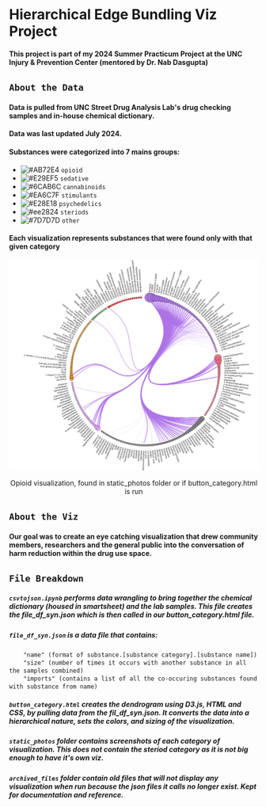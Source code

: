 # Hierarchical Edge Bundling Viz Project

#### This project is part of my 2024 Summer Practicum Project at the UNC Injury & Prevention Center (mentored by Dr. Nab Dasgupta)

## **`About the Data`**

#### Data is pulled from UNC Street Drug Analysis Lab's drug checking samples and in-house chemical dictionary.
#### Data was last updated July 2024. 

#### Substances were categorized into 7 mains groups:

- ![#AB72E4](https://placehold.co/15x15/AB72E4/AB72E4.png) `opioid`
- ![#E29EF5](https://placehold.co/15x15/E29EF5/E29EF5.png) `sedative`
- ![#6CAB6C](https://placehold.co/15x15/6CAB6C/6CAB6C.png) `cannabinoids`
- ![#EA6C7F](https://placehold.co/15x15/EA6C7F/EA6C7F.png) `stimulants`
- ![#E28E18](https://placehold.co/15x15/E28E18/E28E18.png) `psychedelics`
- ![#ee2824](https://placehold.co/15x15/ee2824/ee2824.png) `steriods`
- ![#7D7D7D](https://placehold.co/15x15/7D7D7D/7D7D7D.png) `other`


#### Each visualization represents substances that were found only with that given category
![alt text](https://github.com/apanthari/Street-Drugs-Dendrogram-Viz/blob/main/static_photos/opioids.png)

<p align="center">
Opioid visualization, found in static_photos folder or if button_category.html is run
</p>

## **`About the Viz`**
#### Our goal was to create an eye catching visualization that drew community members, researchers and the general public into the conversation of harm reduction within the drug use space. 

## **`File Breakdown`**

##### **`csvtojson.ipynb`** performs data wrangling to bring together the chemical dictionary (housed in smartsheet) and the lab samples. This file creates the file_df_syn.json which is then called in our button_category.html file. 

##### **`file_df_syn.json`** is a data file that contains:
        "name" (format of substance.[substance category].[substance name])
        "size" (number of times it occurs with another substance in all the samples combined)
        "imports" (contains a list of all the co-occuring substances found with substance from name)

##### **`button_category.html`** creates the dendrogram using D3.js, HTML and CSS, by pulling data from the fil_df_syn.json. It converts the data into a hierarchical nature, sets the colors, and sizing of the visualization. 
##### **`static_photos`** folder contains screenshots of each category of visualization. This does not contain the steriod category as it is not big enough to have it's own viz.
##### **`archived_files`** folder contain old files that will not display any visualization when run because the json files it calls no longer exist. Kept for documentation and reference.







